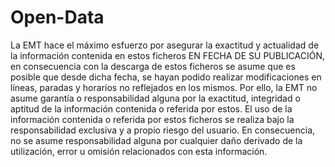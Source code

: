 # Open-Data
La EMT hace el máximo esfuerzo por asegurar la exactitud y actualidad de la información contenida en estos ficheros EN FECHA DE SU PUBLICACIÓN, en consecuencia con la descarga de estos ficheros se asume que es posible que desde dicha fecha, se hayan podido realizar modificaciones en líneas, paradas y horarios no reflejados en los mismos. Por ello, la EMT no asume garantía o responsabilidad alguna por la exactitud, integridad o aptitud de la información contenida o referida por estos. El uso de la información contenida o referida por estos ficheros se realiza bajo la responsabilidad exclusiva y a propio riesgo del usuario. En consecuencia, no se asume responsabilidad alguna por cualquier daño derivado de la utilización, error u omisión relacionados con esta información.
